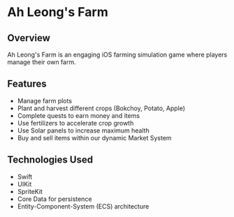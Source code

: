 # Ah Leong's Farm

## Overview
Ah Leong's Farm is an engaging iOS farming simulation game where players manage their own farm.

## Features
- Manage farm plots
- Plant and harvest different crops (Bokchoy, Potato, Apple)
- Complete quests to earn money and items
- Use fertilizers to accelerate crop growth
- Use Solar panels to increase maximum health
- Buy and sell items within our dynamic Market System

## Technologies Used
- Swift
- UIKit
- SpriteKit
- Core Data for persistence
- Entity-Component-System (ECS) architecture
